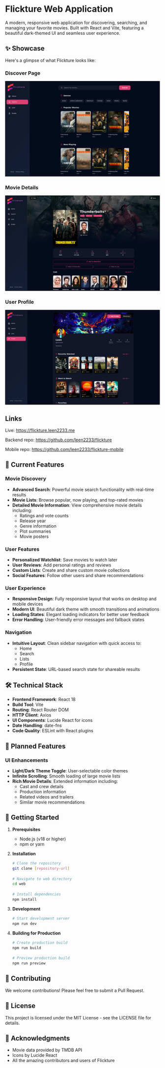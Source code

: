 # Flickture Web Application

A modern, responsive web application for discovering, searching, and managing your favorite movies. Built with React and Vite, featuring a beautiful dark-themed UI and seamless user experience.

## ✨ Showcase

Here's a glimpse of what Flickture looks like:

### Discover Page

![Discover Page](./showcase/Discover.png)

### Movie Details

![Movie Details](./showcase/MovieDetail.png)

### User Profile

![User Profile](./showcase/Profile.png)

## Links

Live: https://flickture.leen2233.me

Backend repo: https://github.com/leen2233/flickture

Mobile repo: https://github.com/leen2233/flickture-mobile

## 🚀 Current Features

### Movie Discovery

- **Advanced Search**: Powerful movie search functionality with real-time results
- **Movie Lists**: Browse popular, now playing, and top-rated movies
- **Detailed Movie Information**: View comprehensive movie details including:
  - Ratings and vote counts
  - Release year
  - Genre information
  - Plot summaries
  - Movie posters

### User Features

- **Personalized Watchlist**: Save movies to watch later
- **User Reviews**: Add personal ratings and reviews
- **Custom Lists**: Create and share custom movie collections
- **Social Features**: Follow other users and share recommendations

### User Experience

- **Responsive Design**: Fully responsive layout that works on desktop and mobile devices
- **Modern UI**: Beautiful dark theme with smooth transitions and animations
- **Loading States**: Elegant loading indicators for better user feedback
- **Error Handling**: User-friendly error messages and fallback states

### Navigation

- **Intuitive Layout**: Clean sidebar navigation with quick access to:
  - Home
  - Search
  - Lists
  - Profile
- **Persistent State**: URL-based search state for shareable results

## 🛠️ Technical Stack

- **Frontend Framework**: React 18
- **Build Tool**: Vite
- **Routing**: React Router DOM
- **HTTP Client**: Axios
- **UI Components**: Lucide React for icons
- **Date Handling**: date-fns
- **Code Quality**: ESLint with React plugins

## 🎯 Planned Features

### UI Enhancements

- **Light/Dark Theme Toggle**: User-selectable color themes
- **Infinite Scrolling**: Smooth loading of large movie lists
- **Rich Movie Details**: Extended information including:
  - Cast and crew details
  - Production information
  - Related videos and trailers
  - Similar movie recommendations

## 🚀 Getting Started

1. **Prerequisites**

   - Node.js (v18 or higher)
   - npm or yarn

2. **Installation**

   ```bash
   # Clone the repository
   git clone [repository-url]

   # Navigate to web directory
   cd web

   # Install dependencies
   npm install
   ```

3. **Development**

   ```bash
   # Start development server
   npm run dev
   ```

4. **Building for Production**

   ```bash
   # Create production build
   npm run build

   # Preview production build
   npm run preview
   ```

## 🤝 Contributing

We welcome contributions! Please feel free to submit a Pull Request.

## 📝 License

This project is licensed under the MIT License - see the LICENSE file for details.

## 🙏 Acknowledgments

- Movie data provided by TMDB API
- Icons by Lucide React
- All the amazing contributors and users of Flickture
